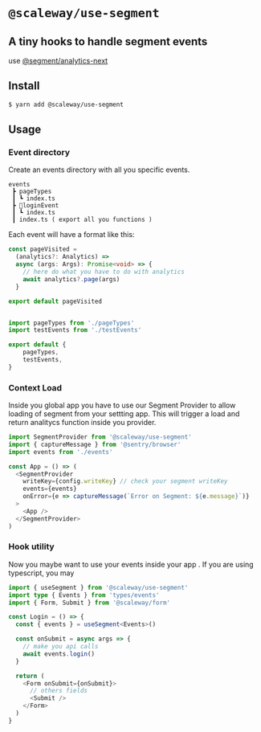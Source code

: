 # `@scaleway/use-segment`

## A tiny hooks to handle segment events

use [@segment/analytics-next](https://github.com/segmentio/analytics-next)

## Install

```bash
$ yarn add @scaleway/use-segment
```

## Usage

### Event directory

Create an events directory with all you specific events.

```
events
 ┣ pageTypes
 ┃ ┗ index.ts
 ┣ 📂loginEvent
 ┃ ┗ index.ts
 ┃ index.ts ( export all you functions )

```

Each event will have a format like this:

```typescript
const pageVisited =
  (analytics?: Analytics) =>
  async (args: Args): Promise<void> => {
    // here do what you have to do with analytics
    await analytics?.page(args)
  }

export default pageVisited
```



```typescript

import pageTypes from './pageTypes'
import testEvents from './testEvents'

export default {
    pageTypes,
    testEvents,
}

```


### Context Load

Inside you global app you have to use our Segment Provider to allow loading of segment from your settting app.
This will trigger a load and return analitycs function inside you provider.

```javascript
import SegmentProvider from '@scaleway/use-segment'
import { captureMessage } from '@sentry/browser'
import events from './events'

const App = () => (
  <SegmentProvider
    writeKey={config.writeKey} // check your segment writeKey
    events={events}
    onError={e => captureMessage(`Error on Segment: ${e.message}`)}
  >
    <App />
  </SegmentProvider>
)
```

### Hook utility

Now you maybe want to use your events inside your app .
If you are using typescript, you may

```typescript
import { useSegment } from '@scaleway/use-segment'
import type { Events } from 'types/events'
import { Form, Submit } from '@scaleway/form'

const Login = () => {
  const { events } = useSegment<Events>()

  const onSubmit = async args => {
    // make you api calls
    await events.login()
  }

  return (
    <Form onSubmit={onSubmit}>
      // others fields
      <Submit />
    </Form>
  )
}
```
